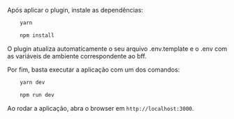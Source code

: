 Após aplicar o plugin, instale as dependências:

```bash
    yarn
```

```bash
    npm install
```

O plugin atualiza automaticamente o seu arquivo .env.template e o .env com as variáveis de ambiente correspondente ao bff.

Por fim, basta executar a aplicação com um dos comandos:

```bash
    yarn dev
```

```bash
    npm run dev
```

Ao rodar a aplicação, abra o browser em `http://localhost:3000`.
